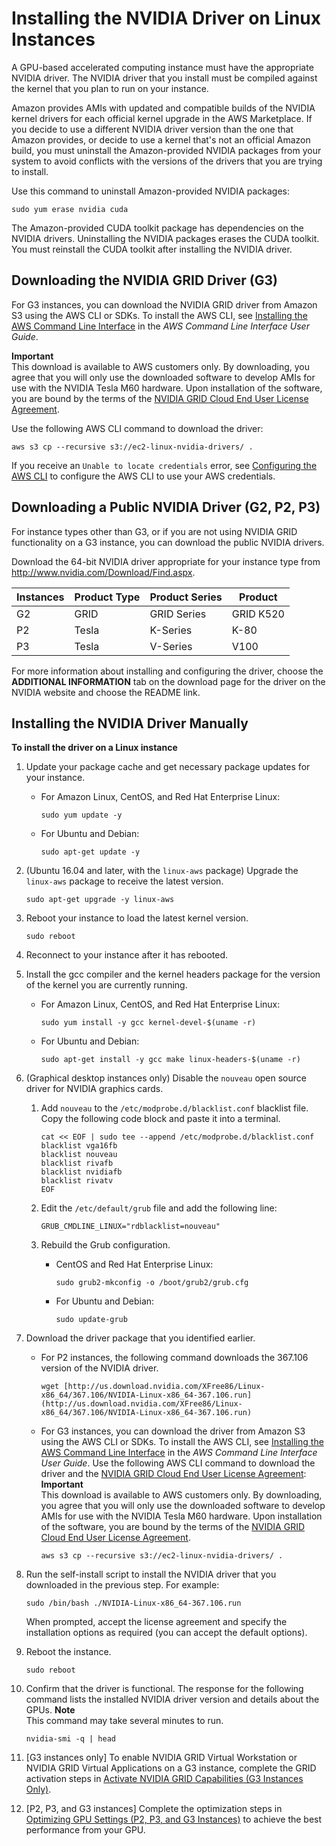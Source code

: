 # Installing the NVIDIA Driver on Linux Instances<a name="install-nvidia-driver"></a>

A GPU\-based accelerated computing instance must have the appropriate NVIDIA driver\. The NVIDIA driver that you install must be compiled against the kernel that you plan to run on your instance\.

Amazon provides AMIs with updated and compatible builds of the NVIDIA kernel drivers for each official kernel upgrade in the AWS Marketplace\. If you decide to use a different NVIDIA driver version than the one that Amazon provides, or decide to use a kernel that's not an official Amazon build, you must uninstall the Amazon\-provided NVIDIA packages from your system to avoid conflicts with the versions of the drivers that you are trying to install\.

Use this command to uninstall Amazon\-provided NVIDIA packages:

```
sudo yum erase nvidia cuda
```

The Amazon\-provided CUDA toolkit package has dependencies on the NVIDIA drivers\. Uninstalling the NVIDIA packages erases the CUDA toolkit\. You must reinstall the CUDA toolkit after installing the NVIDIA driver\.

## Downloading the NVIDIA GRID Driver \(G3\)<a name="obtain-nvidia-GRID-driver-linux"></a>

For G3 instances, you can download the NVIDIA GRID driver from Amazon S3 using the AWS CLI or SDKs\. To install the AWS CLI, see [Installing the AWS Command Line Interface](http://docs.aws.amazon.com/cli/latest/userguide/installing.html) in the *AWS Command Line Interface User Guide*\.

**Important**  
This download is available to AWS customers only\. By downloading, you agree that you will only use the downloaded software to develop AMIs for use with the NVIDIA Tesla M60 hardware\. Upon installation of the software, you are bound by the terms of the [NVIDIA GRID Cloud End User License Agreement](http://aws-nvidia-license-agreement.s3.amazonaws.com/NvidiaGridAWSUserLicenseAgreement.DOCX)\.

Use the following AWS CLI command to download the driver:

```
aws s3 cp --recursive s3://ec2-linux-nvidia-drivers/ .
```

If you receive an `Unable to locate credentials` error, see [Configuring the AWS CLI](http://docs.aws.amazon.com/cli/latest/userguide/cli-chap-getting-started.html) to configure the AWS CLI to use your AWS credentials\.

## Downloading a Public NVIDIA Driver \(G2, P2, P3\)<a name="obtain-nvidia-driver-linux"></a>

For instance types other than G3, or if you are not using NVIDIA GRID functionality on a G3 instance, you can download the public NVIDIA drivers\.

Download the 64\-bit NVIDIA driver appropriate for your instance type from [http://www\.nvidia\.com/Download/Find\.aspx](http://www.nvidia.com/Download/Find.aspx)\.


| Instances | Product Type | Product Series | Product | 
| --- | --- | --- | --- | 
| G2 | GRID | GRID Series | GRID K520 | 
| P2 | Tesla | K\-Series | K\-80 | 
| P3 | Tesla | V\-Series | V100 | 

For more information about installing and configuring the driver, choose the **ADDITIONAL INFORMATION** tab on the download page for the driver on the NVIDIA website and choose the README link\.

## Installing the NVIDIA Driver Manually<a name="Cluster_GPUs_Manual_Install_Driver"></a>

**To install the driver on a Linux instance**

1. Update your package cache and get necessary package updates for your instance\.
   + For Amazon Linux, CentOS, and Red Hat Enterprise Linux:

     ```
     sudo yum update -y
     ```
   + For Ubuntu and Debian:

     ```
     sudo apt-get update -y
     ```

1. \(Ubuntu 16\.04 and later, with the `linux-aws` package\) Upgrade the `linux-aws` package to receive the latest version\.

   ```
   sudo apt-get upgrade -y linux-aws
   ```

1. Reboot your instance to load the latest kernel version\.

   ```
   sudo reboot
   ```

1. Reconnect to your instance after it has rebooted\.

1. Install the gcc compiler and the kernel headers package for the version of the kernel you are currently running\.
   + For Amazon Linux, CentOS, and Red Hat Enterprise Linux:

     ```
     sudo yum install -y gcc kernel-devel-$(uname -r)
     ```
   + For Ubuntu and Debian:

     ```
     sudo apt-get install -y gcc make linux-headers-$(uname -r)
     ```

1. \(Graphical desktop instances only\) Disable the `nouveau` open source driver for NVIDIA graphics cards\.

   1. Add `nouveau` to the `/etc/modprobe.d/blacklist.conf` blacklist file\. Copy the following code block and paste it into a terminal\.

      ```
      cat << EOF | sudo tee --append /etc/modprobe.d/blacklist.conf
      blacklist vga16fb
      blacklist nouveau
      blacklist rivafb
      blacklist nvidiafb
      blacklist rivatv
      EOF
      ```

   1. Edit the `/etc/default/grub` file and add the following line:

      ```
      GRUB_CMDLINE_LINUX="rdblacklist=nouveau"
      ```

   1. Rebuild the Grub configuration\.
      + CentOS and Red Hat Enterprise Linux:

        ```
        sudo grub2-mkconfig -o /boot/grub2/grub.cfg
        ```
      + For Ubuntu and Debian:

        ```
        sudo update-grub
        ```

1. Download the driver package that you identified earlier\.
   + For P2 instances, the following command downloads the 367\.106 version of the NVIDIA driver\.

     ```
     wget [http://us.download.nvidia.com/XFree86/Linux-x86_64/367.106/NVIDIA-Linux-x86_64-367.106.run](http://us.download.nvidia.com/XFree86/Linux-x86_64/367.106/NVIDIA-Linux-x86_64-367.106.run)
     ```
   + For G3 instances, you can download the driver from Amazon S3 using the AWS CLI or SDKs\. To install the AWS CLI, see [Installing the AWS Command Line Interface](http://docs.aws.amazon.com/cli/latest/userguide/installing.html) in the *AWS Command Line Interface User Guide*\. Use the following AWS CLI command to download the driver and the [NVIDIA GRID Cloud End User License Agreement](http://aws-nvidia-license-agreement.s3.amazonaws.com/NvidiaGridAWSUserLicenseAgreement.DOCX):
**Important**  
This download is available to AWS customers only\. By downloading, you agree that you will only use the downloaded software to develop AMIs for use with the NVIDIA Tesla M60 hardware\. Upon installation of the software, you are bound by the terms of the [NVIDIA GRID Cloud End User License Agreement](http://aws-nvidia-license-agreement.s3.amazonaws.com/NvidiaGridAWSUserLicenseAgreement.DOCX)\.

     ```
     aws s3 cp --recursive s3://ec2-linux-nvidia-drivers/ .
     ```

1. Run the self\-install script to install the NVIDIA driver that you downloaded in the previous step\. For example:

   ```
   sudo /bin/bash ./NVIDIA-Linux-x86_64-367.106.run
   ```

   When prompted, accept the license agreement and specify the installation options as required \(you can accept the default options\)\.

1. Reboot the instance\.

   ```
   sudo reboot
   ```

1. Confirm that the driver is functional\. The response for the following command lists the installed NVIDIA driver version and details about the GPUs\.
**Note**  
This command may take several minutes to run\.

   ```
   nvidia-smi -q | head
   ```

1. \[G3 instances only\] To enable NVIDIA GRID Virtual Workstation or NVIDIA GRID Virtual Applications on a G3 instance, complete the GRID activation steps in [Activate NVIDIA GRID Capabilities \(G3 Instances Only\)](activate_grid.md)\.

1. \[P2, P3, and G3 instances\] Complete the optimization steps in [Optimizing GPU Settings \(P2, P3, and G3 Instances\)](optimize_gpu.md) to achieve the best performance from your GPU\.